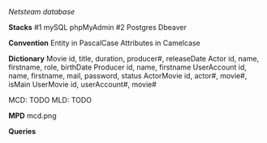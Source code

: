 *Netsteam database*

**Stacks**
#1
mySQL
phpMyAdmin
#2
Postgres
Dbeaver

**Convention**
Entity in PascalCase
Attributes in Camelcase

**Dictionary**
Movie
id, title, duration, producer#, releaseDate
Actor
id, name, firstname, role, birthDate
Producer
id, name, firstname
UserAccount
id, name, firstname, mail, password, status
ActorMovie
id, actor#, movie#, isMain
UserMovie
id, userAccount#, movie#

MCD: TODO
MLD: TODO

**MPD**
mcd.png

**Queries**